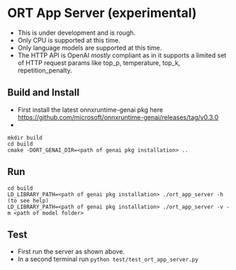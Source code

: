 # ORT App Server (experimental)
* This is under development and is rough.
* Only CPU is supported at this time.
* Only language models are supported at this time.
* The HTTP API is OpenAI _mostly_ compliant as in it supports a limited set of HTTP request params like top_p, temperature, top_k, repetition_penalty.

## Build and Install
* First install the latest onnxruntime-genai pkg here https://github.com/microsoft/onnxruntime-genai/releases/tag/v0.3.0
* 
```
mkdir build
cd build
cmake -DORT_GENAI_DIR=<path of genai pkg installation> ..
```

## Run
```
cd build
LD_LIBRARY_PATH=<path of genai pkg installation> ./ort_app_server -h (to see help)
LD_LIBRARY_PATH=<path of genai pkg installation> ./ort_app_server -v -m <path of model folder>
```

## Test
* First run the server as shown above.
* In a second terminal run ```python test/test_ort_app_server.py```